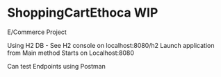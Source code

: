 # ShoppingCartEthoca WIP
E/Commerce Project

Using H2 DB - See H2 console on localhost:8080/h2
Launch application from Main method
Starts on Localhost:8080

Can test Endpoints using Postman
